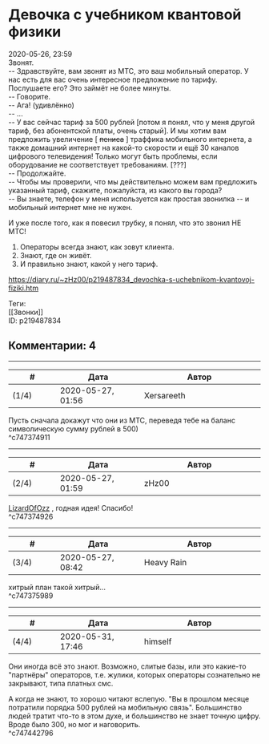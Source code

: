 Девочка с учебником квантовой физики
====================================

  
2020-05-26, 23:59  
 Звонят.   
 -- Здравствуйте, вам звонят из МТС, это ваш мобильный оператор. У нас есть для вас очень интересное предложение по тарифу. Послушаете его? Это займёт не более минуты.   
 -- Говорите.   
 -- Ага! (удивлённо)   
 -- ...   
 -- У вас сейчас тариф за 500 рублей [потом я понял, что у меня другой тариф, без абонентской платы, очень старый]. И мы хотим вам предложить увеличение [  ~~пениса~~  ] траффика мобильного интернета, а также домашний интернет на какой-то скорости и ещё 30 каналов цифрового телевидения! Только могут быть проблемы, если оборудование не соответствует требованиям. [???]   
 -- Продолжайте.   
 -- Чтобы мы проверили, что мы действительно можем вам предложить указанный тариф, скажите, пожалуйста, из какого вы города?   
 -- Вы знаете, телефон у меня используется как простая звонилка -- и мобильный интернет мне не нужен.   
   
 И уже после того, как я повесил трубку, я понял, что это звонил НЕ МТС!   
 1. Операторы всегда знают, как зовут клиента.   
 2. Знают, где он живёт.   
 3. И правильно знают, какой у него тариф.   
  
<https://diary.ru/~zHz00/p219487834_devochka-s-uchebnikom-kvantovoj-fiziki.htm>  
  
Теги:  
[[Звонки]]  
ID: p219487834  


Комментарии: 4
--------------

  


---



|         #         |              Дата              |                     Автор                     |           ID           |
| --- | --- | --- | --- |
| (1/4) | 2020-05-27, 01:56 | Xersareeth | c747374911 |

  
 Пусть сначала докажут что они из МТС, переведя тебе на баланс символическую сумму рублей в 500)   
 ^c747374911

---



|         #         |              Дата              |                     Автор                     |           ID           |
| --- | --- | --- | --- |
| (2/4) | 2020-05-27, 01:59 | zHz00 | c747374926 |

  
  [LizardOfOzz](http://LizardsBurrow.diary.ru "One more night")  , годная идея! Спасибо!   
 ^c747374926

---



|         #         |              Дата              |                     Автор                     |           ID           |
| --- | --- | --- | --- |
| (3/4) | 2020-05-27, 08:42 | Heavy Rain | c747375989 |

  
 хитрый план такой хитрый...   
 ^c747375989

---



|         #         |              Дата              |                     Автор                     |           ID           |
| --- | --- | --- | --- |
| (4/4) | 2020-05-31, 17:46 | himself | c747442796 |

  
 Они иногда всё это знают. Возможно, слитые базы, или это какие-то "партнёры" операторов, т.е. жулики, которых операторы сознательно не закрывают, типа платных смс.   
   
 А когда не знают, то хорошо читают вслепую. "Вы в прошлом месяце потратили порядка 500 рублей на мобильную связь". Большинство людей тратит что-то в этом духе, и большинство не знает точную цифру. Вроде было 300, но мог и наговорить.   
 ^c747442796